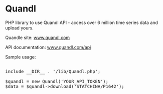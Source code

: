 Quandl
======

PHP library to use Quandl API - access over 6 million time series data and upload yours.

Quandle site: www.quandl.com

API documentation: www.quandl.com/api

Sample usage:
<pre>

include __DIR__ . '/lib/Quandl.php';

$quandl = new Quandl('YOUR_API_TOKEN');
$data = $quandl->download('STATCHINA/P1642');

</pre>
